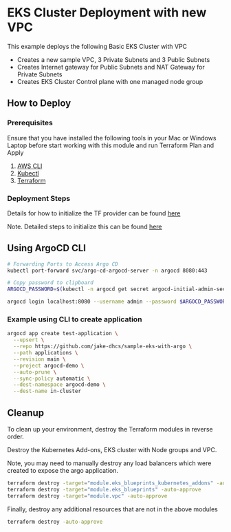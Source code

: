 # EKS Cluster Deployment with new VPC

This example deploys the following Basic EKS Cluster with VPC

- Creates a new sample VPC, 3 Private Subnets and 3 Public Subnets
- Creates Internet gateway for Public Subnets and NAT Gateway for Private Subnets
- Creates EKS Cluster Control plane with one managed node group

## How to Deploy

### Prerequisites

Ensure that you have installed the following tools in your Mac or Windows Laptop before start working with this module and run Terraform Plan and Apply

1. [AWS CLI](https://docs.aws.amazon.com/cli/latest/userguide/install-cliv2.html)
2. [Kubectl](https://Kubernetes.io/docs/tasks/tools/)
3. [Terraform](https://learn.hashicorp.com/tutorials/terraform/install-cli)

### Deployment Steps

Details for how to initialize the TF provider can be found [here](https://blog.gruntwork.io/how-to-manage-terraform-state-28f5697e68fa)

Note. Detailed steps to initialize this can be found [here](https://aws-ia.github.io/terraform-aws-eks-blueprints/getting-started/)

## Using ArgoCD CLI

```bash
# Forwarding Ports to Access Argo CD
kubectl port-forward svc/argo-cd-argocd-server -n argocd 8080:443

# Copy password to clipboard
ARGOCD_PASSWORD=$(kubectl -n argocd get secret argocd-initial-admin-secret -o jsonpath="{.data.password}" | base64 -d)

argocd login localhost:8080 --username admin --password $ARGOCD_PASSWORD
```

### Example using CLI to create application

```bash
argocd app create test-application \
  --upsert \
  --repo https://github.com/jake-dhcs/sample-eks-with-argo \
  --path applications \
  --revision main \
  --project argocd-demo \
  --auto-prune \
  --sync-policy automatic \
  --dest-namespace argocd-demo \
  --dest-name in-cluster
```

## Cleanup

To clean up your environment, destroy the Terraform modules in reverse order.

Destroy the Kubernetes Add-ons, EKS cluster with Node groups and VPC.

Note, you may need to manually destroy any load balancers which were created to expose the argo application.

```sh
terraform destroy -target="module.eks_blueprints_kubernetes_addons" -auto-approve
terraform destroy -target="module.eks_blueprints" -auto-approve
terraform destroy -target="module.vpc" -auto-approve
```

Finally, destroy any additional resources that are not in the above modules

```sh
terraform destroy -auto-approve
```
